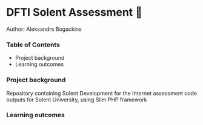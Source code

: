 # DFTI Solent Assessment 🚀
Author: Aleksandrs Bogackins

### Table of Contents
- Project background
- Learning outcomes

### Project background
Repository containing Solent Development for the Internet assessment code outputs for Solent University, using Slim
 PHP framework

### Learning outcomes
